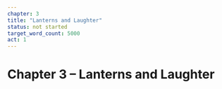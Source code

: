 ```yaml
---
chapter: 3
title: "Lanterns and Laughter"
status: not started
target_word_count: 5000
act: 1
---
```


# Chapter 3 – Lanterns and Laughter
